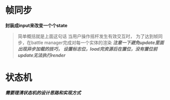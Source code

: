 # 帧同步

**封装成input来改变一个个state**
>简单概括就是上面这句话
>当用户操作摇杆发生有效交互时，
>为了达到帧同步，在battle manager完成对每一个实体的渲染
***注意一下避免update里面出现异步加载的技巧， 设置标志位，load完资源后在置位，没有置位前update无法执行render***


# 状态机
***需要理清状态机的设计思路和实现方式***